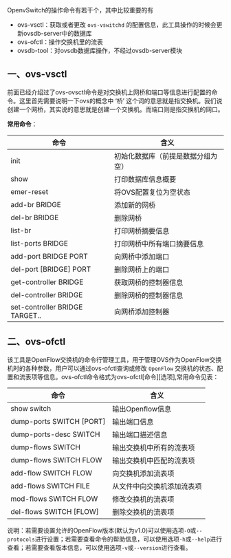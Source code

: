 OpenvSwitch的操作命令有若干个，其中比较重要的有

- ovs-vsctl：获取或者更改 `ovs-vswitchd` 的配置信息，此工具操作的时候会更新ovsdb-server中的数据库
- ovs-ofctl：操作交换机里的流表
- ovsdb-tool：对ovsdb数据库操作，不经过ovsdb-server模块

## 一、ovs-vsctl

前面已经介绍过了ovs-ovsctl命令是对交换机上网桥和端口等信息进行配置的命令。这里首先需要说明一下ovs的概念中 ‘桥’ 这个词的意思就是指交换机。我们说创建一个网桥，其实说的意思就是创建一个交换机。而端口则是指交换机的网口。

**常用命令**：

| 命令 | 含义 |
| --- | --- |
| init | 初始化数据库（前提是数据分组为空） |
| show | 打印数据库信息概要 |
| emer-reset | 将OVS配置复位为空状态 |
| add-br BRIDGE | 添加新的网桥 |
| del-br BRIDGE | 删除网桥 |
| list-br | 打印网桥摘要信息 |
| list-ports BRIDGE | 打印网桥中所有端口摘要信息 |
| add-port BRIDGE PORT | 向网桥中添加端口 |
| del-port [BRIDGE] PORT | 删除网桥上的端口 |
| get-controller BRIDGE | 获取网桥的控制器信息 |
| del-controller BRIDGE | 删除网桥的控制器信息 |
| set-controller BRIDGE TARGET.. | 向网桥添加控制器 |


## 二、ovs-ofctl

该工具是OpenFlow交换机的命令行管理工具，用于管理OVS作为OpenFlow交换机时的各种参数，用户可以通过ovs-ofctl查询或修改 `OpenFlow` 交换机的状态、配置和流表项等信息。ovs-ofctl命令格式为ovs-ofctl[命令][选项],常用命令见表：

| 命令 | 含义 |
| --- | --- |
| show switch | 输出Openflow信息 |
| dump-ports SWITCH [PORT] | 输出端口信息 |
| dump-ports-desc SWITCH | 输出端口描述信息 |
| dump-flows SWITCH | 输出交换机中所有的流表项 |
| dump-flows SWITCH FLOW | 输出交换机中匹配的流表项 |
| add-flow SWITCH FLOW | 向交换机添加流表项 |
| add-flows SWITCH FILE | 从文件中向交换机添加流表项 |
| mod-flows SWITCH FLOW | 修改交换机的流表项 |
| del-flows SWITCH [FLOW] | 删除交换机的流表项 |


说明：若需要设置允许的OpenFlow版本(默认为v1.0)可以使用选项`-O`或`--protocols`进行设置；若需要查看命令的帮助信息，可以使用选项`-h`或`--help`进行查看；若需要查看版本信息，可以使用选项`-v`或`--version`进行查看。
